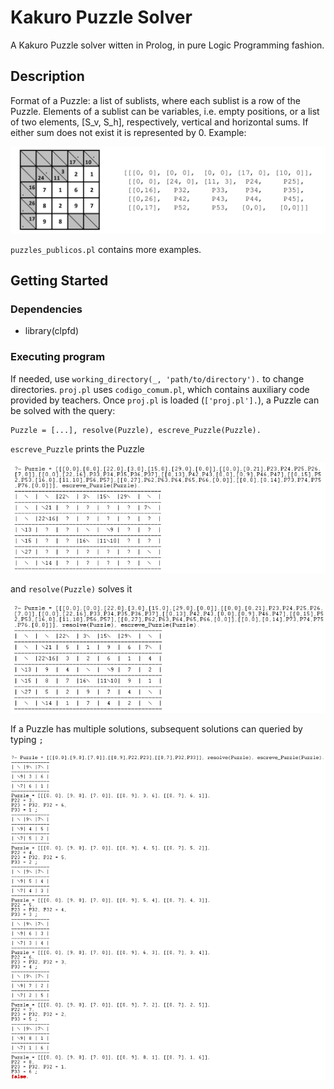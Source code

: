 # Kakuro Puzzle Solver

A Kakuro Puzzle solver witten in Prolog, in pure Logic Programming fashion.

## Description

Format of a Puzzle: a list of sublists, where each sublist is a row of the Puzzle. Elements of a sublist can be variables, i.e. empty positions, or a list of two elements, [S_v, S_h], respectively, vertical and horizontal sums. If either sum does not exist it is represented by 0. Example:

![Puzzle representation](figures/puzzle_representation.jpg)

`puzzles_publicos.pl` contains more examples.

## Getting Started

### Dependencies

* library(clpfd)

### Executing program

If needed, use `working_directory(_, 'path/to/directory').` to change directories. `proj.pl` uses `codigo_comum.pl`, which contains auxiliary code provided by teachers. Once `proj.pl` is loaded (`['proj.pl'].`), a Puzzle can be solved with the query:

```
Puzzle = [...], resolve(Puzzle), escreve_Puzzle(Puzzle).
```

`escreve_Puzzle` prints the Puzzle

![Unsolved Puzzle](figures/unsolved_puzzle.png)

and `resolve(Puzzle)` solves it

![Solved Puzzle](figures/solved_puzzle.png)

If a Puzzle has multiple solutions, subsequent solutions can queried by typing `;`

![Multiple Solutions](figures/multiple_solutions.png)
